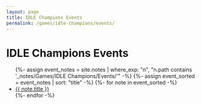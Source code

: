 ```yaml
---
layout: page
title: IDLE Champions Events
permalink: /games/idle-champions/events/
---
```


<h1>IDLE Champions Events</h1>

<ul>
  {%- assign event_notes = site.notes | where_exp: "n", "n.path contains '_notes/Games/IDLE Champions/Events/'" -%}
  {%- assign event_sorted = event_notes | sort: "title" -%}
  {%- for note in event_sorted -%}
  <li><a class="internal-link" href="{{ site.baseurl }}{{ note.url }}">{{ note.title }}</a></li>
  {%- endfor -%}
</ul>
